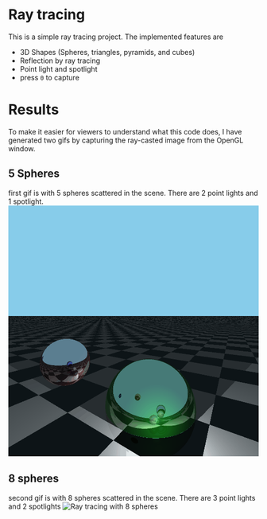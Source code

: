 # Ray tracing
This is a simple ray tracing project. The implemented features are
- 3D Shapes (Spheres, triangles, pyramids, and cubes)
- Reflection by ray tracing
- Point light and spotlight
- press `0` to capture

# Results
To make it easier for viewers to understand what this code does, I have generated two gifs by capturing the ray-casted image from the OpenGL window. 

## 5 Spheres
first gif is with 5 spheres scattered in the scene. There are 2 point lights and 1 spotlight.
![Ray tracing with 5 spheres](./Code/assets/5%20spheres/output.gif)

## 8 spheres
second gif is with 8 spheres scattered in the scene. There are 3 point lights and 2 spotlights
![Ray tracing with 8 spheres](./Code/assets/8%20spheres/output.gif)